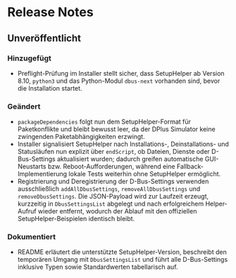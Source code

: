 # Release Notes

## Unveröffentlicht

### Hinzugefügt
- Preflight-Prüfung im Installer stellt sicher, dass SetupHelper ab Version 8.10, `python3` und das
  Python-Modul `dbus-next` vorhanden sind, bevor die Installation startet.

### Geändert
- `packageDependencies` folgt nun dem SetupHelper-Format für Paketkonflikte und bleibt bewusst leer,
  da der DPlus Simulator keine zwingenden Paketabhängigkeiten erzwingt.
- Installer signalisiert SetupHelper nach Installations-, Deinstallations- und Statusläufen nun explizit über `endScript`, ob Dateien, Dienste oder D-Bus-Settings aktualisiert wurden; dadurch greifen automatische GUI-Neustarts bzw. Reboot-Aufforderungen, während eine Fallback-Implementierung lokale Tests weiterhin ohne SetupHelper ermöglicht.
- Registrierung und Deregistrierung der D-Bus-Settings verwenden ausschließlich `addAllDbusSettings`, `removeAllDbusSettings` und `removeDbusSettings`. Die JSON-Payload wird zur Laufzeit erzeugt, kurzzeitig in `DbusSettingsList` abgelegt und nach erfolgreichem Helper-Aufruf wieder entfernt, wodurch der Ablauf mit den offiziellen SetupHelper-Beispielen identisch bleibt.

### Dokumentiert
- README erläutert die unterstützte SetupHelper-Version, beschreibt den temporären Umgang mit `DbusSettingsList` und führt alle D-Bus-Settings inklusive Typen sowie Standardwerten tabellarisch auf.
